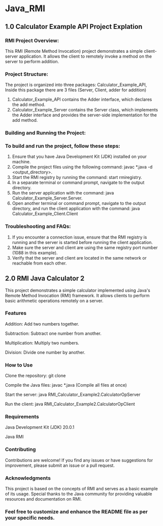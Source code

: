 # Java_RMI

## 1.0 Calculator Example API Project Explation 
### RMI Project Overview:
This RMI (Remote Method Invocation) project demonstrates a simple client-server application. It allows the client to remotely invoke a method on the server to perform addition.

### Project Structure:
The project is organized into three packages: Calculator_Example_API, Inside this package there are 3 files (Server, Client, adder for addition)

1. Calculator_Example_API contains the Adder interface, which declares the add method.
2. Calculator_Example_Server contains the Server class, which implements the Adder interface and provides the server-side implementation for the add method.

### Building and Running the Project:
### To build and run the project, follow these steps:

1. Ensure that you have Java Development Kit (JDK) installed on your machine.
2. Compile the project files using the following command: javac *.java -d <output_directory>.
3. Start the RMI registry by running the command: start rmiregistry.
4. In a separate terminal or command prompt, navigate to the output directory.
5. Run the server application with the command: java Calculator_Example_Server.Server.
6. Open another terminal or command prompt, navigate to the output directory, and run the client application with the command: java Calculator_Example_Client.Client

### Troubleshooting and FAQs:
1. If you encounter a connection issue, ensure that the RMI registry is running and the server is started before running the client application.
2. Make sure the server and client are using the same registry port number (1088 in this example).
3. Verify that the server and client are located in the same network or reachable from each other.


## 2.0 RMI Java Calculator 2
This project demonstrates a simple calculator implemented using Java's Remote Method Invocation (RMI) framework. It allows clients to perform basic arithmetic operations remotely on a server.

### Features
Addition: Add two numbers together.

Subtraction: Subtract one number from another.

Multiplication: Multiply two numbers.

Division: Divide one number by another.

### How to Use
Clone the repository: git clone <repository-url>
  
Compile the Java files: javac *.java (Compile all files at once)
  
Start the server: java RMI_Calculator_Example2.CalculatorOpServer
  
Run the client: java RMI_Calculator_Example2.CalculatorOpClient
 
### Requirements
Java Development Kit (JDK) 20.0.1
  
Java RMI
  
### Contributing
Contributions are welcome! If you find any issues or have suggestions for improvement, please submit an issue or a pull request.

### Acknowledgments
This project is based on the concepts of RMI and serves as a basic example of its usage. Special thanks to the Java community for providing valuable resources and documentation on RMI.

### Feel free to customize and enhance the README file as per your specific needs.
